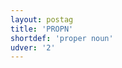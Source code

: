 ```yaml
---
layout: postag
title: 'PROPN'
shortdef: 'proper noun'
udver: '2'
---
```

<!-- Interlanguage links updated Pá kvě 14 11:08:23 CEST 2021 -->
